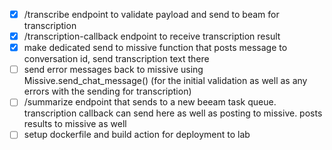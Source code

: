 - [x] /transcribe endpoint to validate payload and send to beam for transcription
- [x] /transcription-callback endpoint to receive transcription result
- [x] make dedicated send to missive function that posts message to conversation id, send transcription text there
- [ ] send error messages back to missive using Missive.send_chat_message() (for the initial validation as well as any errors with the sending for transcription)
- [ ] /summarize endpoint that sends to a new beeam task queue. transcription callback can send here as well as posting to missive. posts results to missive as well
- [ ] setup dockerfile and build action for deployment to lab